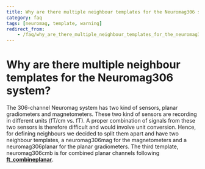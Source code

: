 ```yaml
---
title: Why are there multiple neighbour templates for the Neuromag306 system?
category: faq
tags: [neuromag, template, warning]
redirect_from:
    - /faq/why_are_there_multiple_neighbour_templates_for_the_neuromag306_system/
---
```


# Why are there multiple neighbour templates for the Neuromag306 system?

The 306-channel Neuromag system has two kind of sensors, planar gradiometers and magnetometers. These two kind of sensors are recording in different units (fT/cm vs. fT). A proper combination of signals from these two sensors is therefore difficult and would involve unit conversion. Hence, for defining neighbours we decided to split them apart and have two neighbour templates, a neuromag306mag for the magnetometers and a neuromag306planar for the planar gradiometers. The third template, neuromag306cmb is for combined planar channels following **[ft_combineplanar](/reference/ft_combineplanar)**.

